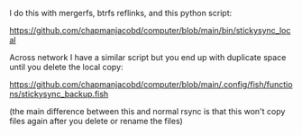 I do this with mergerfs, btrfs reflinks, and this python script:

https://github.com/chapmanjacobd/computer/blob/main/bin/stickysync_local

Across network I have a similar script but you end up with duplicate space until you delete the local copy:

https://github.com/chapmanjacobd/computer/blob/main/.config/fish/functions/stickysync_backup.fish 

(the main difference between this and normal rsync is that this won't copy files again after you delete or rename the files)

